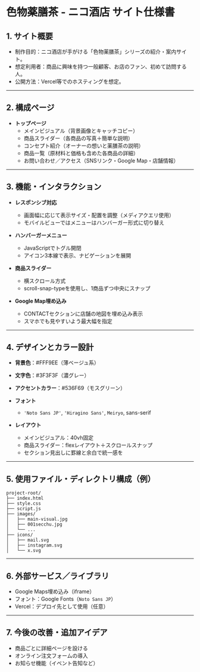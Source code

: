 # 色物薬膳茶 - ニコ酒店 サイト仕様書

## 1. サイト概要

- 制作目的：ニコ酒店が手がける「色物薬膳茶」シリーズの紹介・案内サイト。
- 想定利用者：商品に興味を持つ一般顧客、お店のファン、初めて訪問する人。
- 公開方法：Vercel等でのホスティングを想定。

---

## 2. 構成ページ

- **トップページ**
  - メインビジュアル（背景画像とキャッチコピー）
  - 商品スライダー（各商品の写真＋簡単な説明）
  - コンセプト紹介（オーナーの想いと薬膳茶の説明）
  - 商品一覧（原材料と価格も含めた各商品の詳細）
  - お問い合わせ／アクセス（SNSリンク・Google Map・店舗情報）

---

## 3. 機能・インタラクション

- **レスポンシブ対応**
  - 画面幅に応じて表示サイズ・配置を調整（メディアクエリ使用）
  - モバイルビューではメニューはハンバーガー形式に切り替え

- **ハンバーガーメニュー**
  - JavaScriptでトグル開閉
  - アイコン3本線で表示、ナビゲーションを展開

- **商品スライダー**
  - 横スクロール方式
  - scroll-snap-typeを使用し、1商品ずつ中央にスナップ

- **Google Map埋め込み**
  - CONTACTセクションに店舗の地図を埋め込み表示
  - スマホでも見やすいよう最大幅を指定

---

## 4. デザインとカラー設計

- **背景色**：#FFF9EE（薄ベージュ系）
- **文字色**：#3F3F3F（濃グレー）
- **アクセントカラー**：#536F69（モスグリーン）

- **フォント**
  - `'Noto Sans JP'`, `'Hiragino Sans'`, `Meiryo`, sans-serif

- **レイアウト**
  - メインビジュアル：40vh固定
  - 商品スライダー：flexレイアウト＋スクロールスナップ
  - セクション見出しに罫線と余白で統一感を

---

## 5. 使用ファイル・ディレクトリ構成（例）

```
project-root/
├── index.html
├── style.css
├── script.js
├── images/
│   ├── main-visual.jpg
│   ├── 001secchu.jpg
│   └── ...
├── icons/
│   ├── mail.svg
│   ├── instagram.svg
│   └── x.svg
```

---

## 6. 外部サービス／ライブラリ

- Google Maps埋め込み（iframe）
- フォント：Google Fonts（`Noto Sans JP`）
- Vercel：デプロイ先として使用（任意）

---

## 7. 今後の改善・追加アイデア

- 商品ごとに詳細ページを設ける
- オンライン注文フォームの導入
- お知らせ機能（イベント告知など）
